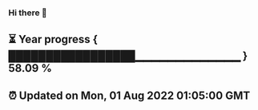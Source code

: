 ### Hi there 👋
⏳ Year progress { █████████████████▁▁▁▁▁▁▁▁▁▁▁▁▁ } 58.09 %
---
⏰ Updated on Mon, 01 Aug 2022 01:05:00 GMT
---
